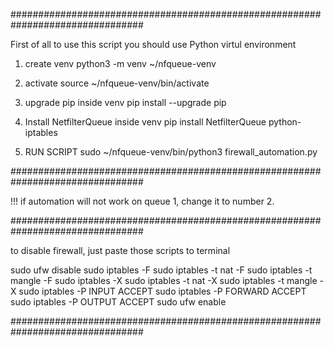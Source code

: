 ################################################################################    

First of all to use this script you should use Python virtul environment 

1. create venv 
    python3 -m venv ~/nfqueue-venv
    
2. activate
    source ~/nfqueue-venv/bin/activate
    
3. upgrade pip inside venv
    pip install --upgrade pip
    
4. Install NetfilterQueue inside venv
    pip install NetfilterQueue python-iptables
    
5. RUN SCRIPT
    sudo ~/nfqueue-venv/bin/python3 firewall_automation.py
    
################################################################################    

!!! if automation will not work on queue 1, change it to number 2.

################################################################################


to disable firewall, just paste those scripts to terminal

sudo ufw disable
sudo iptables -F
sudo iptables -t nat -F
sudo iptables -t mangle -F
sudo iptables -X
sudo iptables -t nat -X
sudo iptables -t mangle -X
sudo iptables -P INPUT ACCEPT
sudo iptables -P FORWARD ACCEPT
sudo iptables -P OUTPUT ACCEPT
sudo ufw enable

################################################################################    
